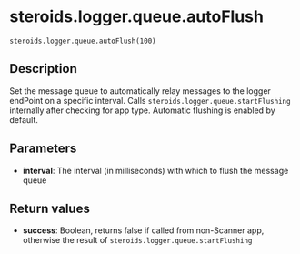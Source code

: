 steroids.logger.queue.autoFlush
===============================

    steroids.logger.queue.autoFlush(100)

Description
-----------

Set the message queue to automatically relay messages to the logger endPoint on a specific interval. Calls `steroids.logger.queue.startFlushing` internally after checking for app type. Automatic flushing is enabled by default.

Parameters
----------

- __interval__: The interval (in milliseconds) with which to flush the message queue

Return values
-------------

- __success__: Boolean, returns false if called from non-Scanner app, otherwise the result of `steroids.logger.queue.startFlushing`

